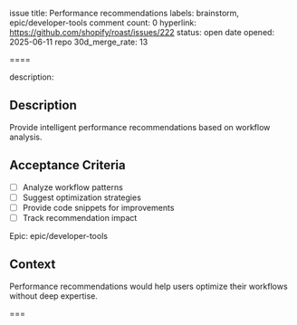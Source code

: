 issue title: Performance recommendations
labels: brainstorm, epic/developer-tools
comment count: 0
hyperlink: https://github.com/shopify/roast/issues/222
status: open
date opened: 2025-06-11
repo 30d_merge_rate: 13

====

description:
## Description
Provide intelligent performance recommendations based on workflow analysis.

## Acceptance Criteria
- [ ] Analyze workflow patterns
- [ ] Suggest optimization strategies
- [ ] Provide code snippets for improvements
- [ ] Track recommendation impact

Epic: epic/developer-tools

## Context
Performance recommendations would help users optimize their workflows without deep expertise.

===
